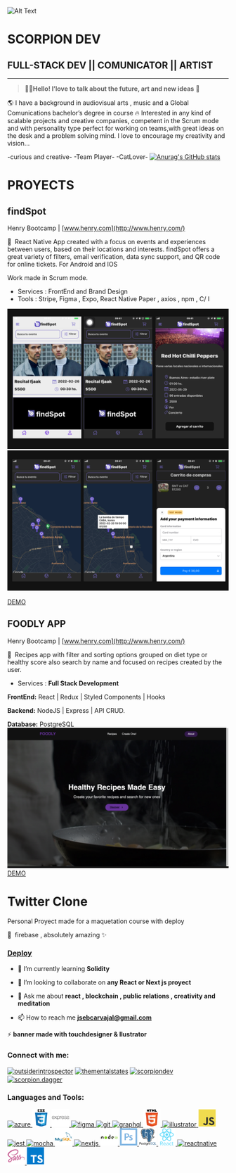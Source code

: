 ![Alt Text](https://github.com/outsiderintrospector/outsiderintrospector/blob/main/Personal%20Profile%20LinkedIn%20Banner.gif?raw=true)

# SCORPION DEV

## FULL-STACK DEV || COMUNICATOR || ARTIST

---

> **👋🏻Hello! I’love to talk about the future, art and new ideas** 🔮

🌎 I have a background in audiovisual arts , music and a Global Comunications bachelor’s degree in course 🔥 Interested in any kind of scalable projects and creative companies, competent in the Scrum mode and with personality type perfect for working on teams,with great ideas on the desk and a problem solving mind.
I love to encourage my creativity and vision...

-curious and creative-
-Team Player-
-CatLover-
[![Anurag's GitHub stats](https://github-readme-stats.vercel.app/api?username=jusebdev)](https://github.com/anuraghazra/github-readme-stats)
# PROYECTS

## findSpot

Henry Bootcamp | [www.henry.com](http://www.henry.com/)

📌  React Native App created with a focus on events and experiences between users, based on their locations and interests. findSpot offers a great variety of filters, email verification, data sync support, and QR code for online tickets. For Android and IOS

Work made in Scrum mode.

- Services : FrontEnd and Brand Design
- Tools : Stripe, Figma , Expo, React Native Paper , axios , npm , C/ I

![TL](Images/findspot02.png)
![Map](Images/findspot03.png)

[DEMO](https://vimeo.com/675919665)

## FOODLY APP

Henry Bootcamp | [www.henry.com](http://www.henry.com/)

📌  Recipes app with filter and sorting options grouped on diet type or healthy score also search by name and focused on recipes created by the user.

- Services : **Full Stack Development**

**FrontEnd:** React | Redux | Styled Components | Hooks

**Backend:** NodeJS | Express | API CRUD.

**Database:** PostgreSQL
![LP](Images/foodly.png)
[DEMO](https://vimeo.com/manage/videos/675921106)

# Twitter Clone

Personal Proyect made for a maquetation course with deploy

📌  firebase , absolutely amazing ✨

### [Deploy](https://twitter-clone-acf3a.web.app)

- 🌱 I’m currently learning **Solidity**

- 👯 I’m looking to collaborate on **any React or Next js proyect**

<!-- - 📝 I regularly write articles on [https://dev.to/outsiderintrospector](https://dev.to/outsiderintrospector) -->

- 💬 Ask me about **react , blockchain , public relations , creativity and meditation**

- 📫 How to reach me **jsebcarvajal@gmail.com**

⚡ **banner made with touchdesigner & Ilustrator**

<h3 align="left">Connect with me:</h3>
<p align="left">
<a href="https://dev.to/outsiderintrospector" target="blank"><img align="center" src="https://raw.githubusercontent.com/rahuldkjain/github-profile-readme-generator/master/src/images/icons/Social/devto.svg" alt="outsiderintrospector" height="30" width="40" /></a>
<a href="https://twitter.com/thementalstates" target="blank"><img align="center" src="https://raw.githubusercontent.com/rahuldkjain/github-profile-readme-generator/master/src/images/icons/Social/twitter.svg" alt="thementalstates" height="30" width="40" /></a>
<a href="https://linkedin.com/in/scorpiondev" target="blank"><img align="center" src="https://raw.githubusercontent.com/rahuldkjain/github-profile-readme-generator/master/src/images/icons/Social/linked-in-alt.svg" alt="scorpiondev" height="30" width="40" /></a>
<a href="https://instagram.com/scorpion.dagger" target="blank"><img align="center" src="https://raw.githubusercontent.com/rahuldkjain/github-profile-readme-generator/master/src/images/icons/Social/instagram.svg" alt="scorpion.dagger" height="30" width="40" /></a>
</p>

<h3 align="left">Languages and Tools:</h3>
<p align="left"> <a href="https://azure.microsoft.com/en-in/" target="_blank" rel="noreferrer"> <img src="https://www.vectorlogo.zone/logos/microsoft_azure/microsoft_azure-icon.svg" alt="azure" width="40" height="40"/> </a> <a href="https://www.w3schools.com/css/" target="_blank" rel="noreferrer"> <img src="https://raw.githubusercontent.com/devicons/devicon/master/icons/css3/css3-original-wordmark.svg" alt="css3" width="40" height="40"/> </a> <a href="https://expressjs.com" target="_blank" rel="noreferrer"> <img src="https://raw.githubusercontent.com/devicons/devicon/master/icons/express/express-original-wordmark.svg" alt="express" width="40" height="40"/> </a> <a href="https://www.figma.com/" target="_blank" rel="noreferrer"> <img src="https://www.vectorlogo.zone/logos/figma/figma-icon.svg" alt="figma" width="40" height="40"/> </a> <a href="https://git-scm.com/" target="_blank" rel="noreferrer"> <img src="https://www.vectorlogo.zone/logos/git-scm/git-scm-icon.svg" alt="git" width="40" height="40"/> </a> <a href="https://graphql.org" target="_blank" rel="noreferrer"> <img src="https://www.vectorlogo.zone/logos/graphql/graphql-icon.svg" alt="graphql" width="40" height="40"/> </a> <a href="https://www.w3.org/html/" target="_blank" rel="noreferrer"> <img src="https://raw.githubusercontent.com/devicons/devicon/master/icons/html5/html5-original-wordmark.svg" alt="html5" width="40" height="40"/> </a> <a href="https://www.adobe.com/in/products/illustrator.html" target="_blank" rel="noreferrer"> <img src="https://www.vectorlogo.zone/logos/adobe_illustrator/adobe_illustrator-icon.svg" alt="illustrator" width="40" height="40"/> </a> <a href="https://developer.mozilla.org/en-US/docs/Web/JavaScript" target="_blank" rel="noreferrer"> <img src="https://raw.githubusercontent.com/devicons/devicon/master/icons/javascript/javascript-original.svg" alt="javascript" width="40" height="40"/> </a> <a href="https://jestjs.io" target="_blank" rel="noreferrer"> <img src="https://www.vectorlogo.zone/logos/jestjsio/jestjsio-icon.svg" alt="jest" width="40" height="40"/> </a> <a href="https://mochajs.org" target="_blank" rel="noreferrer"> <img src="https://www.vectorlogo.zone/logos/mochajs/mochajs-icon.svg" alt="mocha" width="40" height="40"/> </a> <a href="https://www.mysql.com/" target="_blank" rel="noreferrer"> <img src="https://raw.githubusercontent.com/devicons/devicon/master/icons/mysql/mysql-original-wordmark.svg" alt="mysql" width="40" height="40"/> </a> <a href="https://nextjs.org/" target="_blank" rel="noreferrer"> <img src="https://cdn.worldvectorlogo.com/logos/nextjs-2.svg" alt="nextjs" width="40" height="40"/> </a> <a href="https://nodejs.org" target="_blank" rel="noreferrer"> <img src="https://raw.githubusercontent.com/devicons/devicon/master/icons/nodejs/nodejs-original-wordmark.svg" alt="nodejs" width="40" height="40"/> </a> <a href="https://www.photoshop.com/en" target="_blank" rel="noreferrer"> <img src="https://raw.githubusercontent.com/devicons/devicon/master/icons/photoshop/photoshop-line.svg" alt="photoshop" width="40" height="40"/> </a> <a href="https://www.postgresql.org" target="_blank" rel="noreferrer"> <img src="https://raw.githubusercontent.com/devicons/devicon/master/icons/postgresql/postgresql-original-wordmark.svg" alt="postgresql" width="40" height="40"/> </a> <a href="https://reactjs.org/" target="_blank" rel="noreferrer"> <img src="https://raw.githubusercontent.com/devicons/devicon/master/icons/react/react-original-wordmark.svg" alt="react" width="40" height="40"/> </a> <a href="https://reactnative.dev/" target="_blank" rel="noreferrer"> <img src="https://reactnative.dev/img/header_logo.svg" alt="reactnative" width="40" height="40"/> </a> <a href="https://sass-lang.com" target="_blank" rel="noreferrer"> <img src="https://raw.githubusercontent.com/devicons/devicon/master/icons/sass/sass-original.svg" alt="sass" width="40" height="40"/> </a> <a href="https://www.typescriptlang.org/" target="_blank" rel="noreferrer"> <img src="https://raw.githubusercontent.com/devicons/devicon/master/icons/typescript/typescript-original.svg" alt="typescript" width="40" height="40"/> </a> </p>

